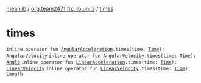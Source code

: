 [meanlib](../index.md) / [org.team2471.frc.lib.units](index.md) / [times](./times.md)

# times

`inline operator fun `[`AngularAcceleration`](-angular-acceleration/index.md)`.times(time: `[`Time`](-time/index.md)`): `[`AngularVelocity`](-angular-velocity/index.md)
`inline operator fun `[`AngularVelocity`](-angular-velocity/index.md)`.times(time: `[`Time`](-time/index.md)`): `[`Angle`](-angle/index.md)
`inline operator fun `[`LinearAcceleration`](-linear-acceleration/index.md)`.times(time: `[`Time`](-time/index.md)`): `[`LinearVelocity`](-linear-velocity/index.md)
`inline operator fun `[`LinearVelocity`](-linear-velocity/index.md)`.times(time: `[`Time`](-time/index.md)`): `[`Length`](-length/index.md)